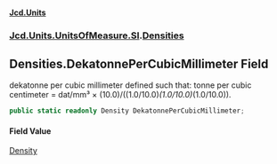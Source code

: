 #### [Jcd.Units](index.md 'index')
### [Jcd.Units.UnitsOfMeasure.SI](Jcd.Units.UnitsOfMeasure.SI.md 'Jcd.Units.UnitsOfMeasure.SI').[Densities](Densities.md 'Jcd.Units.UnitsOfMeasure.SI.Densities')

## Densities.DekatonnePerCubicMillimeter Field

dekatonne per cubic millimeter defined such that: tonne per cubic centimeter = dat/mm³ ×
(10.0)/((1.0/10.0)*(1.0/10.0)*(1.0/10.0)).

```csharp
public static readonly Density DekatonnePerCubicMillimeter;
```

#### Field Value
[Density](Density.md 'Jcd.Units.UnitTypes.Density')